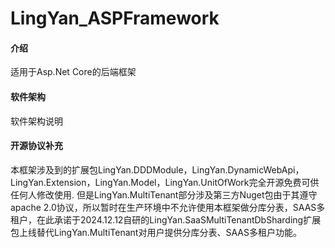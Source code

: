 # LingYan_ASPFramework

#### 介绍
适用于Asp.Net Core的后端框架

#### 软件架构
软件架构说明


#### 开源协议补充
本框架涉及到的扩展包LingYan.DDDModule，LingYan.DynamicWebApi，LingYan.Extension，LingYan.Model，LingYan.UnitOfWork完全开源免费可供任何人修改使用.
但是LingYan.MultiTenant部分涉及第三方Nuget包由于其遵守apache 2.0协议，所以暂时在生产环境中不允许使用本框架做分库分表，SAAS多租户，在此承诺于2024.12.12自研的LingYan.SaaSMultiTenantDbSharding扩展包上线替代LingYan.MultiTenant对用户提供分库分表、SAAS多租户功能。

